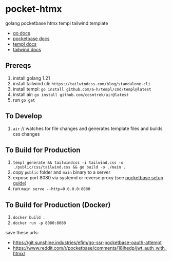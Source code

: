 # pocket-htmx

golang pocketbase htmx templ tailwind template

- [go docs](https://go.dev/doc/)
- [pocketbase docs](https://pocketbase.io/docs/)
- [templ docs](https://github.com/a-h/templ)
- [tailwind docs](https://tailwindcss.com/docs/installation)

## Prereqs

1. install golang 1.21
2. install tailwind cli: `https://tailwindcss.com/blog/standalone-cli`
3. install templ: `go install github.com/a-h/templ/cmd/templ@latest`
4. install air: `go install github.com/cosmtrek/air@latest`
5. run `go get`

## To Develop

1. `air` // watches for file changes and generates template files and builds css changes

## To Build for Production

1. `templ generate && tailwindcss -i tailwind.css -o ./public/css/tailwind.css && go build -o ./main .`
2. copy `public` folder and `main` binary to a server
3. expose port 8080 via systemd or reverse proxy (see [pocketbase setup guide](https://pocketbase.io/docs/going-to-production/#minimal-setup))
4. run `main serve --http=0.0.0.0:8080`

## To Build for Production (Docker)

1. `docker build .`
2. `docker run -p 8080:8080`

save these urls:

- https://git.sunshine.industries/efim/go-ssr-pocketbase-oauth-attempt
- https://www.reddit.com/r/pocketbase/comments/18lhedp/jwt_auth_with_htmx/
